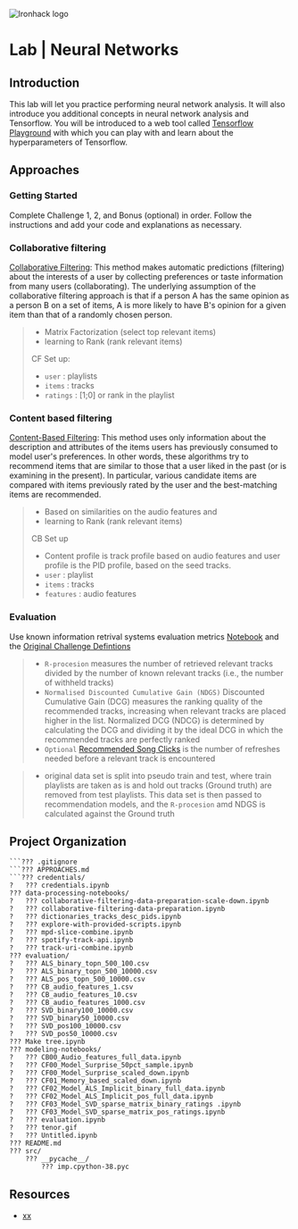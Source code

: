 ![Ironhack logo](https://i.imgur.com/1QgrNNw.png)

# Lab | Neural Networks

## Introduction

This lab will let you practice performing neural network analysis. It will also introduce you additional concepts in neural network analysis and Tensorflow. You will be introduced to a web tool called [Tensorflow Playground](http://playground.tensorflow.org) with which you can play with and learn about the hyperparameters of Tensorflow.

## Approaches

### Getting Started

Complete Challenge 1, 2, and Bonus (optional) in order. Follow the instructions and add your code and explanations as necessary.

### Collaborative filtering 
[Collaborative Filtering](https://en.wikipedia.org/wiki/Collaborative_filtering): This method makes automatic predictions (filtering) about the interests of a user by collecting preferences or taste information from many users (collaborating). The underlying assumption of the collaborative filtering approach is that if a person A has the same opinion as a person B on a set of items, A is more likely to have B's opinion for a given item than that of a randomly chosen person.
> - Matrix Factorization (select top relevant items)
> - learning to Rank (rank relevant items)
>
> CF Set up:
> - `user` : playlists
> - `items` : tracks
> - `ratings` : [1;0] or rank in the playlist

### Content based filtering
[Content-Based Filtering](http://recommender-systems.org/content-based-filtering/): This method uses only information about the description and attributes of the items users has previously consumed to model user's preferences. In other words, these algorithms try to recommend items that are similar to those that a user liked in the past (or is examining in the present). In particular, various candidate items are compared with items previously rated by the user and the best-matching items are recommended.

> - Based on similarities on the audio features and  
> - learning to Rank (rank relevant items)
>
> CB Set up
> - Content profile is track profile based on audio features and user profile is the PID profile, based on the seed tracks.
> - `user` : playlist
> - `items` : tracks
> - `features` : audio features


### Evaluation
Use known information retrival systems evaluation metrics
[Notebook](https://github.com/IrynaHorova/dataV2-labs/blob/master/module-3/RecSys-Spotify-Million-Playlists/modeling-notebooks/evaluation-NDCG-R-Precision.ipynb) and the [Original Challenge Defintions](https://www.aicrowd.com/challenges/spotify-million-playlist-dataset-challenge#evaluation)

> - `R-procesion`  measures the number of retrieved relevant tracks divided by the number of known relevant tracks (i.e., the number of withheld tracks)
> - `Normalised Discounted Cumulative Gain (NDGS)`  Discounted Cumulative Gain (DCG) measures the ranking quality of the recommended tracks, increasing when relevant tracks are placed higher in the list. Normalized DCG (NDCG) is determined by calculating the DCG and dividing it by the ideal DCG in which the recommended tracks are perfectly ranked
> - `Optional` [Recommended Song Clicks](https://www.aicrowd.com/challenges/spotify-million-playlist-dataset-challenge#evaluation) is the number of refreshes needed before a relevant track is encountered

> - original data set is split into pseudo train and test, where train playlists are taken as is and hold out tracks (Ground truth) are removed from test playlists. This data set is then passed to recommendation models, and the `R-procesion` amd NDGS is calculated against the Ground truth

## Project Organization


```RecSys-Spotify-Million-Playlists/
```??? .gitignore
```??? APPROACHES.md
```??? credentials/
?   ??? credentials.ipynb
??? data-processing-notebooks/
?   ??? collaborative-filtering-data-preparation-scale-down.ipynb
?   ??? collaborative-filtering-data-preparation.ipynb
?   ??? dictionaries_tracks_desc_pids.ipynb
?   ??? explore-with-provided-scripts.ipynb
?   ??? mpd-slice-combine.ipynb
?   ??? spotify-track-api.ipynb
?   ??? track-uri-combine.ipynb
??? evaluation/
?   ??? ALS_binary_topn_500_100.csv
?   ??? ALS_binary_topn_500_10000.csv
?   ??? ALS_pos_topn_500_10000.csv
?   ??? CB_audio_features_1.csv
?   ??? CB_audio_features_10.csv
?   ??? CB_audio_features_1000.csv
?   ??? SVD_binary100_10000.csv
?   ??? SVD_binary50_10000.csv
?   ??? SVD_pos100_10000.csv
?   ??? SVD_pos50_10000.csv
??? Make tree.ipynb
??? modeling-notebooks/
?   ??? CB00_Audio_features_full_data.ipynb
?   ??? CF00_Model_Surprise_50pct_sample.ipynb
?   ??? CF00_Model_Surprise_scaled_down.ipynb
?   ??? CF01_Memory_based_scaled_down.ipynb
?   ??? CF02_Model_ALS_Implicit_binary_full_data.ipynb
?   ??? CF02_Model_ALS_Implicit_pos_full_data.ipynb
?   ??? CF03_Model_SVD_sparse_matrix_binary_ratings .ipynb
?   ??? CF03_Model_SVD_sparse_matrix_pos_ratings.ipynb
?   ??? evaluation.ipynb
?   ??? tenor.gif
?   ??? Untitled.ipynb
??? README.md
??? src/
    ??? __pycache__/
        ??? imp.cpython-38.pyc
```

## Resources

* [xx](https://xx)





